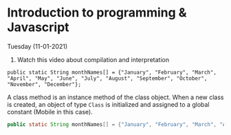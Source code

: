 # Introduction to programming & Javascript

Tuesday (11-01-2021)

1. Watch this video about compilation and interpretation

```
public static String monthNames[] = {"January", "February", "March", "April", "May", "June", "July", "August", "September", "October", "November", "December"};
```

A class method is an instance method of the class object. When a new class is created, an object of type `Class` is initialized and assigned to a global constant (Mobile in this case).

```java
public static String monthNames[] = {"January", "February", "March", "April", "May", "June", "July", "August", "September", "October", "November", "December"};
```